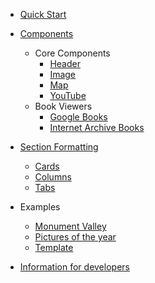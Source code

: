 - [Quick Start](/docs/quick-start)
- [Components](/docs/components/)
  - Core Components
    - [Header](/docs/components/header)
    - [Image](/docs/components/image)
    - [Map](/docs/components/map)
    - [YouTube](/docs/components/video/youtube)
  - Book Viewers
    - [Google Books](/docs/components/google-book)
    - [Internet Archive Books](/docs/components/ia-book)
  
- [Section Formatting](/docs/layout/)
  - [Cards](/docs/layout/cards)
  - [Columns](/docs/layout/columns)
  - [Tabs](/docs/layout/tabs)

- Examples
  - [Monument Valley](/docs/examples/monument-valley)
  - [Pictures of the year](/docs/examples/wikimedia-commons-pictures-of-the-year)
  - [Template](/docs/examples/template)

- [Information for developers](/docs/developers)
